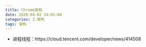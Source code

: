 ```yaml
---
title: Chrome架构
date: 2020-04-02 14:01:04
categories: 2.架构
tags: 架构
---
```


<ul>
  <li>进程线程：https://cloud.tencent.com/developer/news/414508</li>
</ul>
